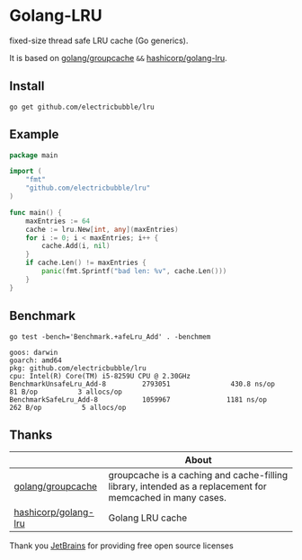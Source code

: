 # Golang-LRU

fixed-size thread safe LRU cache (Go generics).

It is based on [golang/groupcache](https://github.com/golang/groupcache)
`&&` [hashicorp/golang-lru](https://github.com/hashicorp/golang-lru).

## Install

```shell script
go get github.com/electricbubble/lru
```

## Example

```go
package main

import (
	"fmt"
	"github.com/electricbubble/lru"
)

func main() {
	maxEntries := 64
	cache := lru.New[int, any](maxEntries)
	for i := 0; i < maxEntries; i++ {
		cache.Add(i, nil)
	}
	if cache.Len() != maxEntries {
		panic(fmt.Sprintf("bad len: %v", cache.Len()))
	}
}

```

## Benchmark

```shell
go test -bench='Benchmark.+afeLru_Add' . -benchmem
```

```text
goos: darwin
goarch: amd64
pkg: github.com/electricbubble/lru
cpu: Intel(R) Core(TM) i5-8259U CPU @ 2.30GHz
BenchmarkUnsafeLru_Add-8         2793051               430.8 ns/op            81 B/op          3 allocs/op
BenchmarkSafeLru_Add-8           1059967              1181 ns/op             262 B/op          5 allocs/op
```

## Thanks

| |About|
|---|---|
|[golang/groupcache](https://github.com/golang/groupcache)|groupcache is a caching and cache-filling library, intended as a replacement for memcached in many cases.|
|[hashicorp/golang-lru](https://github.com/hashicorp/golang-lru)|Golang LRU cache|

Thank you [JetBrains](https://www.jetbrains.com/?from=gwda) for providing free open source licenses
